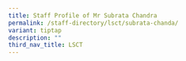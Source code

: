 ```yaml
---
title: Staff Profile of Mr Subrata Chandra
permalink: /staff-directory/lsct/subrata-chanda/
variant: tiptap
description: ""
third_nav_title: LSCT
---
```

